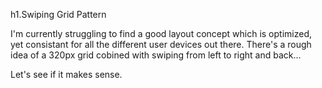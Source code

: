 h1.Swiping Grid Pattern

I'm currently struggling to find a good layout concept which is optimized, yet consistant for all the different user devices out there. There's a rough idea of a 320px grid cobined with swiping from left to right and back...

Let's see if it makes sense.
